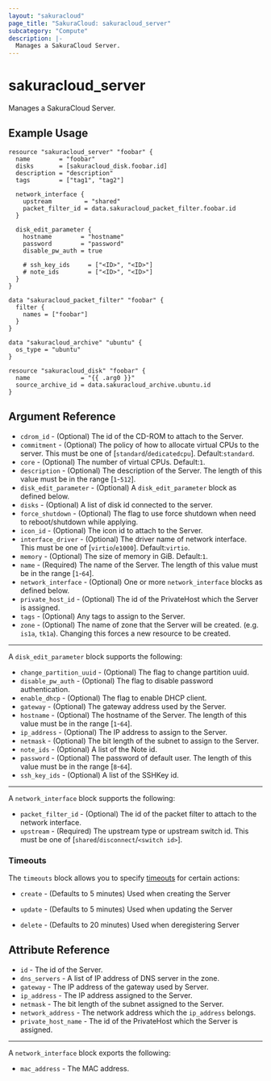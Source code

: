 ```yaml
---
layout: "sakuracloud"
page_title: "SakuraCloud: sakuracloud_server"
subcategory: "Compute"
description: |-
  Manages a SakuraCloud Server.
---
```


# sakuracloud_server

Manages a SakuraCloud Server.

## Example Usage

```hcl
resource "sakuracloud_server" "foobar" {
  name        = "foobar"
  disks       = [sakuracloud_disk.foobar.id]
  description = "description"
  tags        = ["tag1", "tag2"]

  network_interface {
    upstream         = "shared"
    packet_filter_id = data.sakuracloud_packet_filter.foobar.id
  }

  disk_edit_parameter {
    hostname        = "hostname"
    password        = "password"
    disable_pw_auth = true

    # ssh_key_ids     = ["<ID>", "<ID>"]
    # note_ids        = ["<ID>", "<ID>"]
  }
}

data "sakuracloud_packet_filter" "foobar" {
  filter {
    names = ["foobar"]
  }
}

data "sakuracloud_archive" "ubuntu" {
  os_type = "ubuntu"
}

resource "sakuracloud_disk" "foobar" {
  name              = "{{ .arg0 }}"
  source_archive_id = data.sakuracloud_archive.ubuntu.id
}
```
## Argument Reference

* `cdrom_id` - (Optional) The id of the CD-ROM to attach to the Server.
* `commitment` - (Optional) The policy of how to allocate virtual CPUs to the server. This must be one of [`standard`/`dedicatedcpu`]. Default:`standard`.
* `core` - (Optional) The number of virtual CPUs. Default:`1`.
* `description` - (Optional) The description of the Server. The length of this value must be in the range [`1`-`512`].
* `disk_edit_parameter` - (Optional) A `disk_edit_parameter` block as defined below.
* `disks` - (Optional) A list of disk id connected to the server.
* `force_shutdown` - (Optional) The flag to use force shutdown when need to reboot/shutdown while applying.
* `icon_id` - (Optional) The icon id to attach to the Server.
* `interface_driver` - (Optional) The driver name of network interface. This must be one of [`virtio`/`e1000`]. Default:`virtio`.
* `memory` - (Optional) The size of memory in GiB. Default:`1`.
* `name` - (Required) The name of the Server. The length of this value must be in the range [`1`-`64`].
* `network_interface` - (Optional) One or more `network_interface` blocks as defined below.
* `private_host_id` - (Optional) The id of the PrivateHost which the Server is assigned.
* `tags` - (Optional) Any tags to assign to the Server.
* `zone` - (Optional) The name of zone that the Server will be created. (e.g. `is1a`, `tk1a`). Changing this forces a new resource to be created.


---

A `disk_edit_parameter` block supports the following:

* `change_partition_uuid` - (Optional) The flag to change partition uuid.
* `disable_pw_auth` - (Optional) The flag to disable password authentication.
* `enable_dhcp` - (Optional) The flag to enable DHCP client.
* `gateway` - (Optional) The gateway address used by the Server.
* `hostname` - (Optional) The hostname of the Server. The length of this value must be in the range [`1`-`64`].
* `ip_address` - (Optional) The IP address to assign to the Server.
* `netmask` - (Optional) The bit length of the subnet to assign to the Server.
* `note_ids` - (Optional) A list of the Note id.
* `password` - (Optional) The password of default user. The length of this value must be in the range [`8`-`64`].
* `ssh_key_ids` - (Optional) A list of the SSHKey id.

---

A `network_interface` block supports the following:

* `packet_filter_id` - (Optional) The id of the packet filter to attach to the network interface.
* `upstream` - (Required) The upstream type or upstream switch id. This must be one of [`shared`/`disconnect`/`<switch id>`].


### Timeouts

The `timeouts` block allows you to specify [timeouts](https://www.terraform.io/docs/configuration/resources.html#operation-timeouts) for certain actions:

* `create` - (Defaults to 5 minutes) Used when creating the Server


* `update` - (Defaults to 5 minutes) Used when updating the Server

* `delete` - (Defaults to 20 minutes) Used when deregistering Server



## Attribute Reference

* `id` - The id of the Server.
* `dns_servers` - A list of IP address of DNS server in the zone.
* `gateway` - The IP address of the gateway used by Server.
* `ip_address` - The IP address assigned to the Server.
* `netmask` - The bit length of the subnet assigned to the Server.
* `network_address` - The network address which the `ip_address` belongs.
* `private_host_name` - The id of the PrivateHost which the Server is assigned.


---

A `network_interface` block exports the following:

* `mac_address` - The MAC address.



